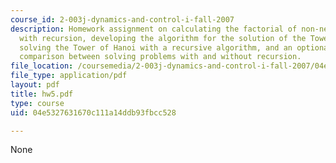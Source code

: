```yaml
---
course_id: 2-003j-dynamics-and-control-i-fall-2007
description: Homework assignment on calculating the factorial of non-negative integer
  with recursion, developing the algorithm for the solution of the Tower of Hanoi,
  solving the Tower of Hanoi with a recursive algorithm, and an optional problem on
  comparison between solving problems with and without recursion.
file_location: /coursemedia/2-003j-dynamics-and-control-i-fall-2007/04e5327631670c111a14ddb93fbcc528_hw5.pdf
file_type: application/pdf
layout: pdf
title: hw5.pdf
type: course
uid: 04e5327631670c111a14ddb93fbcc528

---
```

None